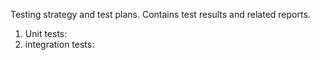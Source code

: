 Testing strategy and test plans.
Contains test results and related reports.
1. Unit tests:
2. integration tests: 